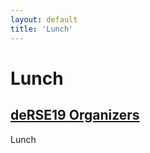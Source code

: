 ```yaml
---
layout: default
title: 'Lunch'
---
```


# Lunch

## [deRSE19 Organizers](../../speaker/JR7ZCK/)

Lunch